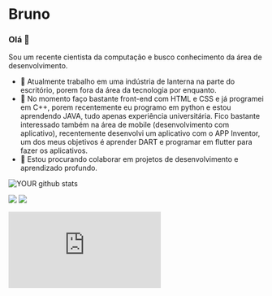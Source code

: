 # Bruno

### Olá 👋
Sou um recente cientista da computação e busco conhecimento da área de desenvolvimento.
- 🔭 Atualmente trabalho em uma indústria de lanterna na parte do escritório, porem fora da área da tecnologia por enquanto.
- 🌱 No momento faço bastante front-end com HTML e CSS e já programei em C++, porem recentemente eu programo em python e estou aprendendo JAVA, tudo apenas experiência universitária. 
Fico bastante interessado também na área de mobile (desenvolvimento com aplicativo), recentemente desenvolvi um aplicativo com o APP Inventor, um dos meus objetivos é aprender DART e programar em flutter para fazer os aplicativos.
- 🤝 Estou procurando colaborar em projetos de desenvolvimento e aprendizado profundo.

![YOUR github stats](https://github-readme-stats.vercel.app/api?username=Nexterzin)

[<img src="https://img.shields.io/badge/linkedin-%230077B5.svg?&style=for-the-badge&logo=linkedin&logoColor=white" />](https://www.linkedin.com/in/bruno-vinicius-03179219b/) [<img src = "https://img.shields.io/badge/instagram-%23E4405F.svg?&style=for-the-badge&logo=instagram&logoColor=white">](https://www.instagram.com/bru_vinii/)

[![Top Langs](https://https://github.com/Nexterzin/Bruno/edit/main/README.md)](https://github.com/anuraghazra/github-readme-stats)
